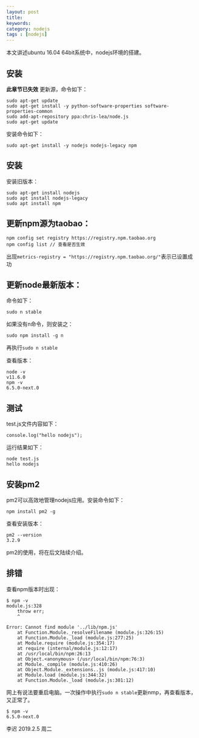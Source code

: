 ```yaml
---
layout: post
title: 
keywords: 
category: nodejs
tags : [nodejs]
---
```

本文讲述ubuntu 16.04 64bit系统中，nodejs环境的搭建。

<!-- more -->

## 安装
**此章节已失效**
更新源，命令如下：
```
sudo apt-get update
sudo apt-get install -y python-software-properties software-properties-common
sudo add-apt-repository ppa:chris-lea/node.js
sudo apt-get update
```
安装命令如下：  
```
sudo apt-get install -y nodejs nodejs-legacy npm
```

## 安装
安装旧版本：  
```
sudo apt-get install nodejs
sudo apt install nodejs-legacy
sudo apt install npm
```

## 更新npm源为taobao：  
```
npm config set registry https://registry.npm.taobao.org
npm config list // 查看是否生效
```

出现`metrics-registry = "https://registry.npm.taobao.org/"`表示已设置成功

## 更新node最新版本：
命令如下：  

```
sudo n stable
```
如果没有n命令，则安装之：  
```
sudo npm install -g n
```
再执行`sudo n stable`

查看版本：  
```
node -v
v11.6.0
npm -v
6.5.0-next.0

```

## 测试
test.js文件内容如下：
```
console.log("hello nodejs");
```
运行结果如下：  
```
node test.js 
hello nodejs
```

## 安装pm2
pm2可以高效地管理nodejs应用。安装命令如下：  
```
npm install pm2 -g
```

查看安装版本：  
```
pm2 --version
3.2.9
```
pm2的使用，将在后文陆续介绍。  

## 排错
查看npm版本时出现：  
```
$ npm -v
module.js:328
    throw err;
    ^

Error: Cannot find module '../lib/npm.js'
    at Function.Module._resolveFilename (module.js:326:15)
    at Function.Module._load (module.js:277:25)
    at Module.require (module.js:354:17)
    at require (internal/module.js:12:17)
    at /usr/local/bin/npm:26:13
    at Object.<anonymous> (/usr/local/bin/npm:76:3)
    at Module._compile (module.js:410:26)
    at Object.Module._extensions..js (module.js:417:10)
    at Module.load (module.js:344:32)
    at Function.Module._load (module.js:301:12)
```
网上有说法要重启电脑。一次操作中执行`sudo n stable`更新nmp，再查看版本，又正常了。
```
$ npm -v
6.5.0-next.0
```


李迟  2019.2.5 周二